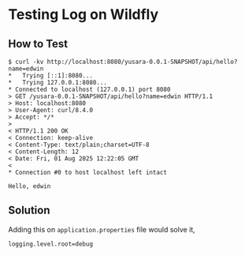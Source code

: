 # Testing Log on Wildfly

## How to Test
```
$ curl -kv http://localhost:8080/yusara-0.0.1-SNAPSHOT/api/hello?name=edwin
*   Trying [::1]:8080...
*   Trying 127.0.0.1:8080...
* Connected to localhost (127.0.0.1) port 8080
> GET /yusara-0.0.1-SNAPSHOT/api/hello?name=edwin HTTP/1.1
> Host: localhost:8080
> User-Agent: curl/8.4.0
> Accept: */*
>
< HTTP/1.1 200 OK
< Connection: keep-alive
< Content-Type: text/plain;charset=UTF-8
< Content-Length: 12
< Date: Fri, 01 Aug 2025 12:22:05 GMT
<
* Connection #0 to host localhost left intact

Hello, edwin                                                   
```

## Solution
Adding this on `application.properties` file would solve it,
```properties
logging.level.root=debug
```